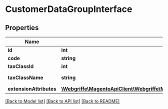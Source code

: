 # CustomerDataGroupInterface

## Properties
Name | Type | Description | Notes
------------ | ------------- | ------------- | -------------
**id** | **int** | Id | [optional] 
**code** | **string** | Code | 
**taxClassId** | **int** | Tax class id | 
**taxClassName** | **string** | Tax class name | [optional] 
**extensionAttributes** | [**\Webgriffe\MagentoApiClient\Webgriffe\MagentoApiClient\Model\CustomerDataGroupExtensionInterface**](CustomerDataGroupExtensionInterface.md) |  | [optional] 

[[Back to Model list]](../README.md#documentation-for-models) [[Back to API list]](../README.md#documentation-for-api-endpoints) [[Back to README]](../README.md)


